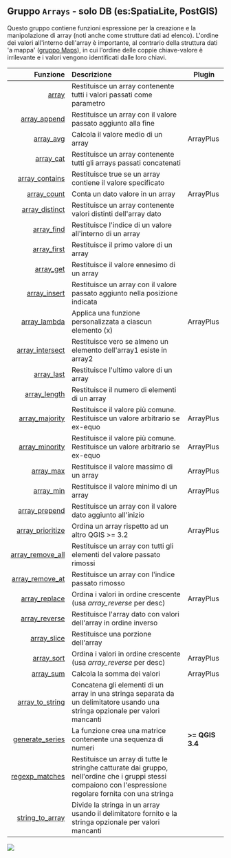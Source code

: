 ## Gruppo `Arrays` - solo DB (es:SpatiaLite, PostGIS)

Questo gruppo contiene funzioni espressione per la creazione e la manipolazione di array (noti anche come strutture dati ad elenco). L'ordine dei valori all'interno dell'array è importante, al contrario della struttura dati 'a mappa' ([gruppo Maps](../maps)), in cui l'ordine delle coppie chiave-valore è irrilevante e i valori vengono identificati dalle loro chiavi.

| Funzione  | Descrizione|Plugin
|----------:|:-----------|--------
|[array](funzioni/array.md)|Restituisce un array contenente tutti i valori passati come parametro|
|[array_append](funzioni/array_append.md)|Restituisce un array con il valore passato aggiunto alla fine|
|[array_avg](funzioni/array_avg.md)|Calcola il valore medio di un array|ArrayPlus
|[array_cat](funzioni/array_cat.md)|Restituisce un array contenente tutti gli arrays passati concatenati|
|[array_contains](funzioni/array_contains.md)|Restituisce true se un array contiene il valore specificato|
|[array_count](funzioni/array_count.md)|Conta un dato valore in un array|ArrayPlus
|[array_distinct](funzioni/array_distinct.md)|Restituisce un array contenente valori distinti dell'array dato|
|[array_find](funzioni/array_find.md)|Restituisce l'indice di un valore all'interno di un array|
|[array_first](funzioni/array_first.md)|Restituisce il primo valore di un array|
|[array_get](funzioni/array_get.md)|Restituisce il valore ennesimo di un array|
|[array_insert](funzioni/array_insert.md)|Restituisce un array con il valore passato aggiunto nella posizione indicata|
|[array_lambda](funzioni/array_lambda.md)|Applica una funzione personalizzata a ciascun elemento (x)|ArrayPlus
|[array_intersect](funzioni/array_intersect.md)|Restituisce vero se almeno un elemento dell'array1 esiste in array2|
|[array_last](funzioni/array_last.md)|Restituisce l'ultimo valore di un array|
|[array_length](funzioni/array_length.md)|Restituisce il numero di elementi di un array|
|[array_majority](funzioni/array_majority.md)|Restituisce il valore più comune. Restituisce un valore arbitrario se ex-equo|ArrayPlus
|[array_minority](funzioni/array_minority.md)|Restituisce il valore più comune. Restituisce un valore arbitrario se ex-equo|ArrayPlus
|[array_max](funzioni/array_max.md)|Restituisce il valore massimo di un array|ArrayPlus
|[array_min](funzioni/array_min.md)|Restituisce il valore minimo di un array|ArrayPlus
|[array_prepend](funzioni/array_prepend.md)|Restituisce un array con il valore dato aggiunto all'inizio|
|[array_prioritize](funzioni/array_prioritize.md)|Ordina un array rispetto ad un altro QGIS >= 3.2|ArrayPlus
|[array_remove_all](funzioni/array_remove_all.md)|Restituisce un array con tutti gli elementi del valore passato rimossi|
|[array_remove_at](funzioni/array_remove_at.md)|Restituisce un array con l'indice passato rimosso|
|[array_replace](funzioni/array_replace.md)|Ordina i valori in ordine crescente (usa _array_reverse_ per desc)|ArrayPlus
|[array_reverse](funzioni/array_reverse.md)|Restituisce l'array dato con valori dell'array in ordine inverso|
|[array_slice](funzioni/array_slice.md)|Restituisce una porzione dell'array|
|[array_sort](funzioni/array_sort.md)|Ordina i valori in ordine crescente (usa _array_reverse_ per desc)|ArrayPlus
|[array_sum](funzioni/array_sum.md)|Calcola la somma dei valori|ArrayPlus
|[array_to_string](funzioni/array_to_string.md)|Concatena gli elementi di un array in una stringa separata da un delimitatore usando una stringa opzionale per valori mancanti|
|[generate_series](funzioni/generate_series.md)|La funzione crea una matrice contenente una sequenza di numeri|**>= QGIS 3.4**
|[regexp_matches](funzioni/regexp_matches.md)|Restituisce un array di tutte le stringhe catturate dai gruppo, nell'ordine che i gruppi stessi compaiono con l'espressione regolare fornita con una stringa|
|[string_to_array](funzioni/string_to_array.md)|Divide la stringa in un array usando il delimitatore fornito e la stringa opzionale per valori mancanti|


![](/img/arrays/gruppo_arrays1.png)
